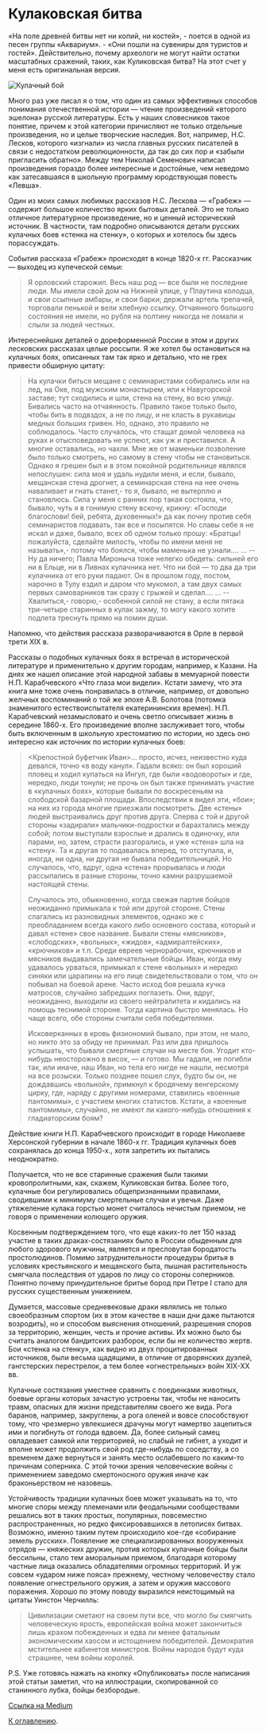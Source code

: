 # Кулаковская битва 

«На поле древней битвы нет ни копий, ни костей», - поется в одной из песен группы «Аквариум». - «Они пошли на сувениры для туристов и гостей».  Действительно, почему археологи не могут найти остатки масштабных сражений, таких, как Куликовская битва? На этот счет у меня есть оригинальная версия.

<img src="img/boxing.webp" alt="Кулачный бой" />

Много раз уже писал я о том, что один из самых эффективных способов понимания отечественной истории — чтение произведений «второго эшелона» русской литературы. Есть у наших словесников такое понятие, причем к этой категории причисляют не только отдельные произведения, но и целые творческие наследия. Вот, например, Н.С. Лесков, которого «изгнали» из числа главных русских писателей в связи с недостатком революционности, да так до сих пор и «забыли пригласить обратно». Между тем Николай Семенович написал произведения гораздо более интересные и достойные, чем неведомо как затесавшаяся в школьную программу юродствующая повесть «Левша».

Один из моих самых любимых рассказов Н.С. Лескова — «Грабеж» — содержит большое количество ярких бытовых деталей. Это не только отличное литературное произведение, но и ценный исторический источник. В частности, там подробно описываются детали русских кулачных боев «стенка на стенку», о которых и хотелось бы здесь порассуждать.

События рассказа «Грабеж» происходят в конце 1820-х гг. Рассказчик — выходец из купеческой семьи:

> Я орловский старожил. Весь наш род — все были не последние люди. Мы имели свой дом на Нижней улице, у Плаутина колодца, и свои ссыпные амбары, и свои барки; держали артель трепачей, торговали пенькой и вели хлебную ссыпку. Отчаянного большого состояния не имели, но рубля на полтину никогда не ломали и слыли за людей честных.

Интереснейших деталей о дореформенной России в этом и других лесковских рассказах целые россыпи. Я же хотел бы остановиться на кулачных боях, описанных там так ярко и детально, что не грех привести обширную цитату:

> На кулачки биться мещане с семинаристами собирались или на лед, на Оке, под мужским монастырем, или к Навугорской заставе; тут сходились и шли, стена на стену, во всю улицу. Бивались часто на отчаянность. Правило такое только было, чтобы бить в подвздох, а не по лицу, и не класть в рукавицы медных больших гривен. Но, однако, это правило не соблюдалось. Часто случалось, что стащат домой человека на руках и отысповедовать не успеют, как уж и преставился. А многие оставались, но чахли. Мне же от маменьки позволение было только смотреть, но самому в стену чтобы не становиться. Однако я грешен был и в этом покойной родительнице являлся непослушен: сила моя и удаль нудили меня, и если, бывало, мещанская стена дрогнет, а семинарская стена на нее очень наваливает и гнать станет,- то я, бывало, не вытерплю и становлюсь. Сила у меня с ранних пор такая состояла, что, бывало, чуть я в гонимую стену вскочу, крикну: «Господи благослови! бей, ребята, духовенных!» да как почну против себя семинаристов подавать, так все и посыпятся. Но славы себе я не искал и даже, бывало, всех об одном только прошу: «Братцы! пожалуйста, сделайте милость, чтобы по имени меня не называть»,- потому что боялся, чтобы маменька не узнали.… 
... 
> -- Ну да ничего; Павла Мироныча тоже нелегко обидеть: сильней его ни в Ельце, ни в Ливнах кулачника нет. Что ни бой — то два да три кулачника от его руки падают. Он в прошлом году, постом, нарочно в Тулу ездил и даром что мукомол, а там двух самых первых самоварников так сразу с грыжей и сделал.… 
... 
> -- Хвалиться,- говорю,- особенной силой не стану, а если пятака три-четыре старинных в кулак зажму, то могу какого хотите подлета треснуть прямо на помин души.

Напомню, что действия рассказа разворачиваются в Орле в первой трети XIX в.

Рассказы о подобных кулачных боях я встречал в исторической литературе и применительно к другим городам, например, к Казани. На днях же нашел описание этой народной забавы в мемуарной повести Н.П. Карабчевского «Что глаза мои видели». Кстати замечу, что эта книга мне тоже очень понравилась в отличие, например, от довольно желчных воспоминаний о той же эпохе А.В. Болотова (потомка знаменитого естествоиспытателя екатерининских времен). Н.П. Карабчевский незамысловато и очень светло описывает жизнь в середине 1860-х. Его произведение вполне заслуживает того, чтобы быть включенным в школьную хрестоматию по истории, но здесь оно интересно как источник по истории кулачных боев:

> <Крепостной буфетчик Иван>… просто, исчез, неизвестно куда девался, точно «в воду канул».  Гадали всяко: он был хороший пловец и ходил купаться на Ингул, где были «водовороты» и где, нередко, люди тонули; не прочь он был также принимать участие в «кулачных боях», которые бывали по воскресеньям на слободской базарной площади. Впоследствии я видел эти, «бои»; на них из города многие приезжали посмотреть.  Две «стены» людей выстраивались друг против друга.  Сперва с той и другой стороны «задирали» мальчики-подростки и барахтались между собой; потом выступали взрослые и дрались в одиночку, или парами, но, затем, страсти разгорались, и уже «стена» шла на «стену». Та и другая то подавалась вперед, то отступала, и, иногда, ни одна, ни другая не бывала победительницей. Но случалось, что, вдруг, одна «стена» прорывалась и люди рассыпались в разные стороны, точно камни разрушаемой настоящей стены. 
> 
> Случалось это, обыкновенно, когда свежая партия бойцов неожиданно примыкала к той или другой стороне.  Стены слагались из разновидных элементов, однако же с преобладанием всегда какого либо основного состава, который и давал «стене» свое название. Бывали стены «мясников», «слободских», «вольных», «жидов», «адмиралтейских», «крючников» и т.п. Среди евреев чернорабочих, крючников и мясников выдавались замечательные бойцы. Иван, когда ему удавалось урваться, примыкал к стене «вольных» и нередко синяки или царапины на его лице свидетельствовали о том, что он побывал на боевой арене. Часто исход боя решала кучка матросов, случайно забредших поглазеть. Они, вдруг, неожиданно, выходили из своего нейтралитета и кидались на помощь теснимой стороне. Тогда картина быстро менялась. Но чаще всего, обе стороны считали себя победителями.  
> 
> Исковерканных в кровь физиономий бывало, при этом, не мало, но никто это за обиду не принимал. Раз или два пришлось услышать, что бывали смертные случаи на месте боя. Угодит кто-нибудь неосторожно в висок, — и готово. Мы гадали, не погибли так, или иначе, наш Иван, но тела его нигде не нашли, несмотря на все розыски. Только позднее пошел слух, будто бы он, не дождавшись «вольной», примкнул к бродячему венгерскому цирку, где, наряду с другими номерами, ставились «военные пантомимы», с участием многих статистов. Кстати, а «военные пантомимы», случайно, не имеют ли какого-нибудь отношения к гладиаторским боям?

Действие книги Н.П. Карабчевского происходит в городе Николаеве Херсонской губернии в начале 1860-х гг. Традиция кулачных боев сохранялась до конца 1950-х., хотя запретить их пытались неоднократно.

Получается, что не все старинные сражения были такими кровопролитными, как, скажем, Куликовская битва. Более того, кулачные бои регулировались общепризнанными правилами, сводившими к минимуму смертельные случаи и увечья. Даже утяжеление кулака горстью монет считалось нечистым приемом, не говоря о применении колющего оружия.

Косвенным подтверждением того, что еще каких-то лет 150 назад участие в таких драках-состязаниях было в России обыденным для любого здорового мужчины, является и пресловутая бородатость простолюдинов. Помимо затруднительности процедуры бритья в условиях крестьянского и мещанского быта, пышная растительность смягчала последствия от ударов по лицу со стороны соперников. Понятно почему принудительное бритье бород при Петре I стало для русских существенным унижением.

Думается, массовые средневековые драки являлись не только своеобразным спортом (их в этом качестве в наши дни даже пытаются возродить), но и способом выяснения отношений, разрешения споров за территорию, женщин, честь и прочие активы. Их можно было бы считать аналогом бандитских разборок, если бы не количество жертв. Бои «стенка на стенку», как видно из двух процитированных источников, были весьма щадящими, в отличие от дворянских дуэлей, гангстерских перестрелок, а тем более «огнестрельных» войн XIX-XX вв.

Кулачные состязания уместнее сравнить с поединками животных, боевые органы которых зачастую устроены так, чтобы не наносить травм, опасных для жизни представителям своего же вида. Рога баранов, например, закруглены, а рога оленей и вовсе способствуют тому, что чрезмерно увлекшиеся драчуны могут намертво зацепиться ими и погибнуть от голода вдвоем. Да, более сильный самец овладевает самкой или территорией, но слабый не гибнет, а уходит и вполне может продолжить свой род где-нибудь по соседству, а со временем даже вернуться и занять место ослабевшего по каким-то причинам соперника. С этой точки зрения человеческие войны с применением заведомо смертоносного оружия иначе как браконьерством не назовешь.

Устойчивость традиции кулачных боев может указывать на то, что многие споры между племенами или феодальными сообществами решались вот в таких простых, популярных, повсеместно распространенных, но редко фиксировавшихся в летописях битвах. Возможно, именно таким путем происходило кое-где «собирание земель русских». Появление же специализированных вооруженных отрядов — княжеских дружин, против которых кулачные бойцы были бессильны, стало тем аморальным приемом, благодаря которому частные лица оказались обладателями огромных территорий. И уж совсем «ударом ниже пояса» прежнему, честному человечеству стало появление огнестрельного оружия, а затем и оружия массового поражения. Хорошо по этому поводу выразился неистощимый на цитаты Уинстон Черчилль:

> Цивилизации сметают на своем пути все, что могло бы смягчить человеческую ярость, европейская война может закончиться лишь крахом побежденных и едва ли менее фатальным экономическим хаосом и истощением победителей. Демократия мстительнее кабинетов министров. Войны народов будут куда страшнее, чем войны королей.

P.S. Уже готовясь нажать на кнопку «Опубликовать» после написания этой статьи заметил, что на иллюстрации, скопированной со станинного лубка, бойцы безбородые.


[Ссылка на Medium](https://yababay.medium.com/%D0%BD%D0%B0-%D0%BF%D0%BE%D0%BB%D0%B5-%D0%B4%D1%80%D0%B5%D0%B2%D0%BD%D0%B5%D0%B9-%D0%B1%D0%B8%D1%82%D0%B2%D1%8B-%D0%BD%D0%B5%D1%82-%D0%BD%D0%B8-%D0%BA%D0%BE%D0%BF%D0%B8%D0%B9-%D0%BD%D0%B8-%D0%BA%D0%BE%D1%81%D1%82%D0%B5%D0%B9-41ad78aae50f)

[К оглавлению](/#toc).
